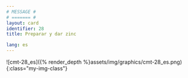 ```yaml
---
# MESSAGE #
# ======= #
layout: card
identifier: 28
title: Preparar y dar zinc

lang: es
---
```


![cmt-28_es]({% render_depth %}assets/img/graphics/cmt-28_es.png){:class="my-img-class"}
